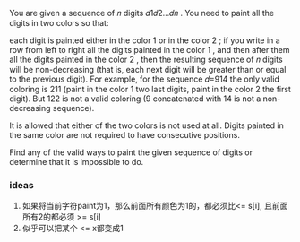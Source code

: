 You are given a sequence of 𝑛
 digits 𝑑1𝑑2…𝑑𝑛
. You need to paint all the digits in two colors so that:

each digit is painted either in the color 1
 or in the color 2
;
if you write in a row from left to right all the digits painted in the color 1
, and then after them all the digits painted in the color 2
, then the resulting sequence of 𝑛
 digits will be non-decreasing (that is, each next digit will be greater than or equal to the previous digit).
For example, for the sequence 𝑑=914
 the only valid coloring is 211
 (paint in the color 1
 two last digits, paint in the color 2
 the first digit). But 122
 is not a valid coloring (9
 concatenated with 14
 is not a non-decreasing sequence).

It is allowed that either of the two colors is not used at all. Digits painted in the same color are not required to have consecutive positions.

Find any of the valid ways to paint the given sequence of digits or determine that it is impossible to do.

### ideas
1. 如果将当前字符paint为1，那么前面所有颜色为1的，都必须比<= s[i], 且前面所有2的都必须 >= s[i]
2. 似乎可以把某个 <= x都变成1